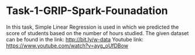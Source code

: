 # Task-1-GRIP-Spark-Founadation
In this task, Simple Linear Regression is used in which we predicted the score of students based on the number of hours studied.
The given dataset can be found in the link: http://bit.ly/w-data
Youtube link: https://www.youtube.com/watch?v=ayg_oUfDBow
